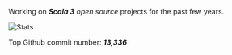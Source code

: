 Working on ***Scala 3*** *open source* projects for the past few years.

![Stats](https://github-readme-stats.vercel.app/api?username=objektwerks&show_icons=true&hide_border=true&rank_icon=percentile)

Top Github commit number: ***13,336***
